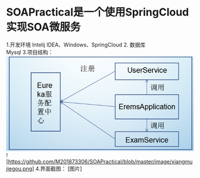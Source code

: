 # SOAPractical是一个使用SpringCloud实现SOA微服务
1.开发环境
Intelij IDEA、Windows、SpringCloud
2. 数据库	
	Mysql
3.项目结构：
![Image text](https://raw.githubusercontent.com/M201873306/SOAPractical/master/image/xiangmujiegou.png)
![https://github.com/M201873306/SOAPractical/blob/master/image/xiangmujiegou.png]
4.界面截图：
[图片]
